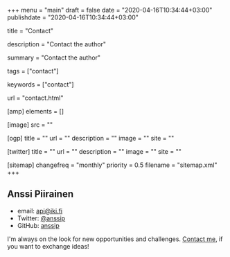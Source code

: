 +++
menu = "main"
draft = false
date = "2020-04-16T10:34:44+03:00"
publishdate = "2020-04-16T10:34:44+03:00"

title = "Contact"

description = "Contact the author"

summary = "Contact the author"

tags = ["contact"]

keywords = ["contact"]

url = "contact.html"

[amp]
    elements = []

[image]
    src = ""

[ogp]
    title = ""
    url = ""
    description = ""
    image = ""
    site = ""

[twitter]
    title = ""
    url = ""
    description = ""
    image = ""
    site = ""

[sitemap]
    changefreq = "monthly"
    priority = 0.5
    filename = "sitemap.xml"
+++

## Anssi Piirainen

* email: api@iki.fi
* Twitter: [@anssip](https://twitter.com/anssip)
* GitHub: [anssip](https://github.com/anssip)

I'm always on the look for new opportunities and challenges. [Contact me](mailto:api@iki.fi), if you want to exchange ideas!
